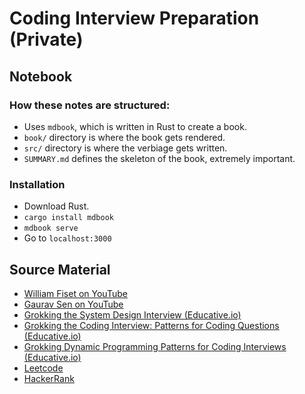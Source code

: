 # Coding Interview Preparation (Private)

## Notebook
### How these notes are structured:
* Uses `mdbook`, which is written in Rust to create a book.
* `book/` directory is where the book gets rendered.
* `src/` directory is where the verbiage gets written.
* `SUMMARY.md` defines the skeleton of the book, extremely important.

### Installation
* Download Rust.
* `cargo install mdbook`
* `mdbook serve`
* Go to `localhost:3000`

## Source Material
* [William Fiset on YouTube](https://www.youtube.com/channel/UCD8yeTczadqdARzQUp29PJw)
* [Gaurav Sen on YouTube](https://www.youtube.com/channel/UCRPMAqdtSgd0Ipeef7iFsKw)
* [Grokking the System Design Interview (Educative.io)](https://www.educative.io/courses/grokking-the-system-design-interview)
* [Grokking the Coding Interview: Patterns for Coding Questions (Educative.io)](https://www.educative.io/courses/grokking-the-coding-interview)
* [Grokking Dynamic Programming Patterns for Coding Interviews (Educative.io)](https://www.educative.io/courses/grokking-dynamic-programming-patterns-for-coding-interviews)
* [Leetcode](https://leetcode.com)
* [HackerRank](https://hackerrank.com)
